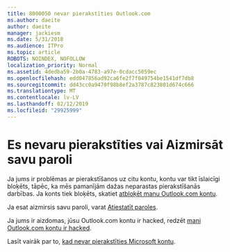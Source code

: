 ```yaml
---
title: 8000050 nevar pierakstīties Outlook.com
ms.author: daeite
author: daeite
manager: jackiesm
ms.date: 5/31/2018
ms.audience: ITPro
ms.topic: article
ROBOTS: NOINDEX, NOFOLLOW
localization_priority: Normal
ms.assetid: 4dedba59-2b0a-4783-a97e-0cdacc5059ec
ms.openlocfilehash: edd047856ad92ca6fe2f7f049754be1541df7db8
ms.sourcegitcommit: dd43cc0a9470f98b8ef2a3787c823801d674c666
ms.translationtype: MT
ms.contentlocale: lv-LV
ms.lasthandoff: 02/12/2019
ms.locfileid: "29925999"
---
```

# <a name="i-cant-sign-in-or-forgot-my-password"></a>Es nevaru pierakstīties vai Aizmirsāt savu paroli

Ja jums ir problēmas ar pierakstīšanos uz citu kontu, kontu var tikt īslaicīgi bloķēts, tāpēc, ka mēs pamanījām dažas neparastas pierakstīšanās darbības. Ja konts tiek bloķēts, skatiet [atbloķēt manu Outlook.com kontu](https://go.microsoft.com/fwlink/p/?linkid=2001800&amp;clcid=0x409).
  
Ja esat aizmirsis savu paroli, varat [Atiestatīt paroles](https://go.microsoft.com/fwlink/p/?linkid=841909).
  
Ja jums ir aizdomas, jūsu Outlook.com kontu ir hacked, redzēt [mani Outlook.com kontu ir hacked](https://go.microsoft.com/fwlink/p/?linkid=874366).
  
Lasīt vairāk par to, [kad nevar pierakstīties Microsoft kontu](https://go.microsoft.com/fwlink/p/?linkid=842227).
  


